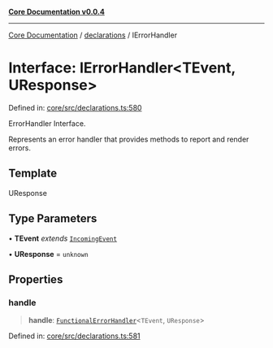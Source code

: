 [**Core Documentation v0.0.4**](../../README.md)

***

[Core Documentation](../../modules.md) / [declarations](../README.md) / IErrorHandler

# Interface: IErrorHandler\<TEvent, UResponse\>

Defined in: [core/src/declarations.ts:580](https://github.com/stonemjs/core/blob/e4675fc5d1a8e120fdb4d54e226a2496fdda3681/src/declarations.ts#L580)

ErrorHandler Interface.

Represents an error handler that provides methods to report and render errors.

## Template

UResponse

## Type Parameters

• **TEvent** *extends* [`IncomingEvent`](../../events/IncomingEvent/classes/IncomingEvent.md)

• **UResponse** = `unknown`

## Properties

### handle

> **handle**: [`FunctionalErrorHandler`](../type-aliases/FunctionalErrorHandler.md)\<`TEvent`, `UResponse`\>

Defined in: [core/src/declarations.ts:581](https://github.com/stonemjs/core/blob/e4675fc5d1a8e120fdb4d54e226a2496fdda3681/src/declarations.ts#L581)
